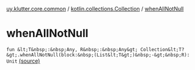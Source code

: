 [uy.klutter.core.common](../index.md) / [kotlin.collections.Collection](index.md) / [whenAllNotNull](.)


# whenAllNotNull
`fun &lt;T&nbsp;:&nbsp;Any, R&nbsp;:&nbsp;Any&gt; Collection&lt;T?&gt;.whenAllNotNull(block:&nbsp;(List&lt;T&gt;)&nbsp;-&gt;&nbsp;R): Unit` [(source)](https://github.com/kohesive/klutter/blob/master/core-jdk6/src/main/kotlin/uy/klutter/core/common/Common.kt#L58)


